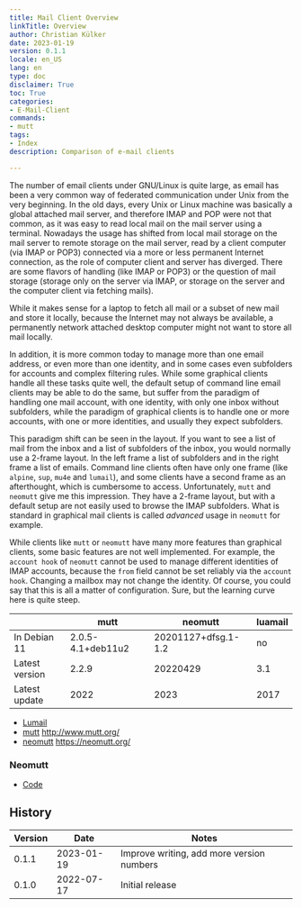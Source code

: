```yaml
---
title: Mail Client Overview
linkTitle: Overview
author: Christian Külker
date: 2023-01-19
version: 0.1.1
locale: en_US
lang: en
type: doc
disclaimer: True
toc: True
categories:
- E-Mail-Client
commands:
- mutt
tags:
- Index
description: Comparison of e-mail clients

---
```


The number of email clients under GNU/Linux is quite large, as email has been a
very common way of federated communication under Unix from the very beginning.
In the old days, every Unix or Linux machine was basically a global attached
mail server, and therefore IMAP and POP were not that common, as it was easy to
read local mail on the mail server using a terminal. Nowadays the usage has
shifted from local mail storage on the mail server to remote storage on the
mail server, read by a client computer (via IMAP or POP3) connected via a more
or less permanent Internet connection, as the role of computer client and
server has diverged. There are some flavors of handling (like IMAP or POP3) or
the question of mail storage (storage only on the server via IMAP, or storage
on the server and the computer client via fetching mails).

While it makes sense for a laptop to fetch all mail or a subset of new mail and
store it locally, because the Internet may not always be available, a
permanently network attached desktop computer might not want to store all mail
locally.

In addition, it is more common today to manage more than one email address, or
even more than one identity, and in some cases even subfolders for accounts and
complex filtering rules. While some graphical clients handle all these tasks
quite well, the default setup of command line email clients may be able to do
the same, but suffer from the paradigm of handling one mail account, with one
identity, with only one inbox without subfolders, while the paradigm of
graphical clients is to handle one or more accounts, with one or more
identities, and usually they expect subfolders.

This paradigm shift can be seen in the layout. If you want to see a list of
mail from the inbox and a list of subfolders of the inbox, you would normally
use a 2-frame layout. In the left frame a list of subfolders and in the right
frame a list of emails. Command line clients often have only one frame (like
`alpine`, `sup`, `mu4e` and `lumail`), and some clients have a second frame as
an afterthought, which is cumbersome to access. Unfortunately, `mutt` and
`neomutt` give me this impression. They have a 2-frame layout, but with a
default setup are not easily used to browse the IMAP subfolders. What is
standard in graphical mail clients is called _advanced_ usage in `neomutt` for
example.

While clients like `mutt` or `neomutt` have many more features than graphical
clients, some basic features are not well implemented. For example, the
`account hook` of `neomutt` cannot be used to manage different identities of
IMAP accounts, because the `from` field cannot be set reliably via the `account
hook`. Changing a mailbox may not change the identity. Of course, you could say
that this is all a matter of configuration. Sure, but the learning curve here
is quite steep.

|                | mutt              | neomutt             | luamail |
| -------------- | ----------------- | ------------------- | ------- |
| In Debian 11   | 2.0.5-4.1+deb11u2 | 20201127+dfsg.1-1.2 | no      |
| Latest version | 2.2.9             | 20220429            | 3.1     |
| Latest update  | 2022              | 2023                | 2017    |


- [Lumail](lumail.md)
- [mutt](mutt.md) <http://www.mutt.org/>
- [neomutt](neomutt.md) <https://neomutt.org/>

### Neomutt

- [Code](https://github.com/neomutt/neomutt)

## History

| Version | Date       | Notes                                                |
| ------- | ---------- | ---------------------------------------------------- |
| 0.1.1   | 2023-01-19 | Improve writing, add more version numbers            |
| 0.1.0   | 2022-07-17 | Initial release                                      |



